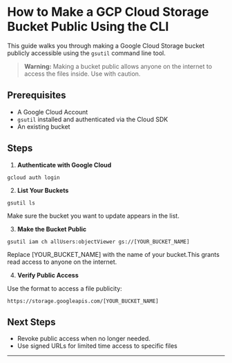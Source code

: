 # How to Make a GCP Cloud Storage Bucket Public Using the CLI

This guide walks you through making a Google Cloud Storage bucket publicly accessible using the `gsutil` command line tool.

> **Warning:** Making a bucket public allows anyone on the internet to access the files inside. Use with caution.

## Prerequisites 

- A Google Cloud Account
- `gsutil` installed and authenticated via the Cloud SDK
- An existing bucket

## Steps

1. **Authenticate with Google Cloud**
```
gcloud auth login
```

2. **List Your Buckets**  
```
gsutil ls
```
Make sure the bucket you want to update appears in the list.

3. **Make the Bucket Public**
```
gsutil iam ch allUsers:objectViewer gs://[YOUR_BUCKET_NAME]
```
Replace [YOUR_BUCKET_NAME] with the name of your bucket.This grants read access to anyone on the internet.

4. **Verify Public Access**
   
Use the format to access a file publicity:
```
https://storage.googleapis.com/[YOUR_BUCKET_NAME]
```


## Next Steps

- Revoke public access when no longer needed.
- Use signed URLs for limited time access to specific files

---



